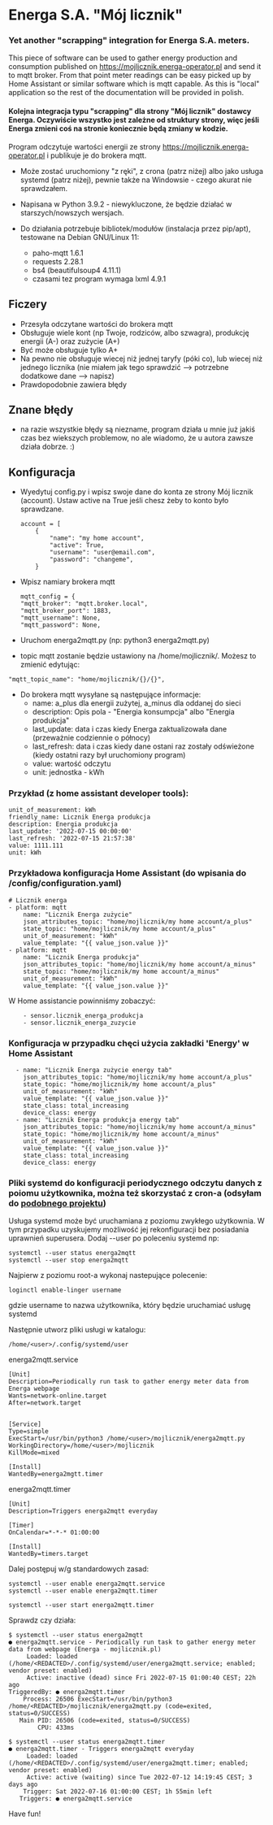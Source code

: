 # Energa S.A. "Mój licznik"

### Yet another "scrapping" integration for Energa S.A. meters.

This piece of software can be used to gather energy production and consumption published on https://mojlicznik.energa-operator.pl and send it to mqtt broker. From that point meter readings can be easy picked up by Home Assistant or similar software which is mqtt capable. As this is "local" application so the rest of the documentation will be provided in polish.


#### Kolejna integracja typu "scrapping" dla strony "Mój licznik" dostawcy Energa. Oczywiście wszystko jest zależne od struktury strony, więc jeśli Energa zmieni coś na stronie koniecznie będą zmiany w kodzie.


Program odczytuje wartości energii ze strony https://mojlicznik.energa-operator.pl i publikuje je do brokera mqtt.

- Może zostać uruchomiony "z ręki", z crona (patrz niżej) albo jako usługa systemd (patrz niżej), pewnie także na Windowsie - czego akurat nie sprawdzałem.

- Napisana w Python 3.9.2 - niewykluczone, że będzie działać w starszych/nowszych wersjach.

- Do działania potrzebuje bibliotek/modułów (instalacja przez pip/apt), testowane na Debian GNU/Linux 11:
  - paho-mqtt 1.6.1
  - requests 2.28.1
  - bs4 (beautifulsoup4 4.11.1)
  - czasami tez program wymaga lxml 4.9.1

## Ficzery

- Przesyła odczytane wartości do brokera mqtt
- Obsługuje wiele kont (np Twoje, rodziców, albo szwagra), produkcję energii (A-) oraz zużycie (A+)
- Być może obsługuje tylko A+
- Na pewno nie obsługuje wiecej niż jednej taryfy (póki co), lub wiecej niż jednego licznika (nie miałem jak tego sprawdzić --> potrzebne dodatkowe dane --> napisz)
- Prawdopodobnie zawiera błędy

## Znane błędy

- na razie wszystkie błędy są niezname, program działa u mnie już jakiś czas bez wiekszych problemow, no ale wiadomo, że u autora zawsze działa dobrze. :)

## Konfiguracja


- Wyedytuj config.py i wpisz swoje dane do konta ze strony Mój licznik (account). Ustaw active na True jeśli chesz żeby to konto było sprawdzane.

    ```
    account = [
        {
            "name": "my home account",
            "active": True,
            "username": "user@email.com",
            "password": "changeme",
        }
    ```

- Wpisz namiary brokera mqtt
    ```
    mqtt_config = {
    "mqtt_broker": "mqtt.broker.local",
    "mqtt_broker_port": 1883,
    "mqtt_username": None,
    "mqtt_password": None,

    ```
- Uruchom energa2mqtt.py (np: python3 energa2mqtt.py)
- topic mqtt zostanie będzie ustawiony na /home/mojlicznik/<nazwa twojego konta>. Możesz to zmienić edytując:

```
"mqtt_topic_name": "home/mojlicznik/{}/{}",
```
- Do brokera mqtt wysyłane są następujące informacje:
  - name: a_plus dla energii zużytej, a_minus dla oddanej do sieci
  - description: Opis pola - "Energia konsumpcja" albo "Energia produkcja"
  - last_update: data i czas kiedy Energa zaktualizowała dane (przeważnie codziennie o północy)
  - last_refresh: data i czas kiedy dane ostani raz zostały odświeżone (kiedy ostatni razy był uruchomiony program)
  - value: wartość odczytu
  - unit: jednostka - kWh

### Przykład (z home assistant developer tools):

```
unit_of_measurement: kWh
friendly_name: Licznik Energa produkcja
description: Energia produkcja
last_update: '2022-07-15 00:00:00'
last_refresh: '2022-07-15 21:57:38'
value: 1111.111
unit: kWh
```

 ### Przykładowa konfiguracja Home Assistant (do wpisania do /config/configuration.yaml)

```
# Licznik energa    
- platform: mqtt
    name: "Licznik Energa zużycie"
    json_attributes_topic: "home/mojlicznik/my home account/a_plus"
    state_topic: "home/mojlicznik/my home account/a_plus"
    unit_of_measurement: "kWh"
    value_template: "{{ value_json.value }}"
- platform: mqtt
    name: "Licznik Energa produkcja"
    json_attributes_topic: "home/mojlicznik/my home account/a_minus"
    state_topic: "home/mojlicznik/my home account/a_minus"
    unit_of_measurement: "kWh"
    value_template: "{{ value_json.value }}"
```

W Home assistancie powinniśmy zobaczyć:
```
    - sensor.licznik_energa_produkcja
    - sensor.licznik_energa_zuzycie
```

### Konfiguracja w przypadku chęci użycia zakładki 'Energy' w Home Assistant

```
  - name: "Licznik Energa zużycie energy tab"
    json_attributes_topic: "home/mojlicznik/my home account/a_plus"
    state_topic: "home/mojlicznik/my home account/a_plus"
    unit_of_measurement: "kWh"
    value_template: "{{ value_json.value }}"
    state_class: total_increasing
    device_class: energy
  - name: "Licznik Energa produkcja energy tab"
    json_attributes_topic: "home/mojlicznik/my home account/a_minus"
    state_topic: "home/mojlicznik/my home account/a_minus"
    unit_of_measurement: "kWh"
    value_template: "{{ value_json.value }}"
    state_class: total_increasing
    device_class: energy

```

### Pliki systemd do konfiguracji periodycznego odczytu danych z poiomu użytkownika, można też skorzystać z cron-a (odsyłam do [podobnego projektu](https://github.com/PapuutekAPT/Energa-HomeAssistant-Integration#automatyczne-uruchanianie-skryptu))


Usługa systemd może być uruchamiana z poziomu zwykłego użytkownia. W tym przypadku uzyskujemy możliwość jej rekonfiguracji bez posiadania uprawnień superusera. Dodaj --user po poleceniu systemd np:

```
systemctl --user status energa2mqtt
systemctl --user stop energa2mqtt

```

Najpierw z poziomu root-a wykonaj nastepujące polecenie:
```
loginctl enable-linger username
```

gdzie username to nazwa użytkownika, który będzie uruchamiać usługę systemd

Następnie utworz pliki usługi w katalogu:

```
/home/<user>/.config/systemd/user
```

energa2mqtt.service
```
[Unit]
Description=Periodically run task to gather energy meter data from Energa webpage
Wants=network-online.target
After=network.target


[Service]
Type=simple
ExecStart=/usr/bin/python3 /home/<user>/mojlicznik/energa2mqtt.py
WorkingDirectory=/home/<user>/mojlicznik
KillMode=mixed

[Install]
WantedBy=energa2mgtt.timer
```

energa2mqtt.timer
```
[Unit]
Description=Triggers energa2mqtt everyday

[Timer]
OnCalendar=*-*-* 01:00:00

[Install]
WantedBy=timers.target

```

Dalej postępuj w/g standardowych zasad:
```
systemctl --user enable energa2mqtt.service
systemctl --user enable energa2mqtt.timer

systemctl --user start energa2mqtt.timer

```
Sprawdz czy działa:

```
$ systemctl --user status energa2mqtt
● energa2mqtt.service - Periodically run task to gather energy meter data from webpage (Energa - mojlicznik.pl)
     Loaded: loaded (/home/<REDACTED>/.config/systemd/user/energa2mqtt.service; enabled; vendor preset: enabled)
     Active: inactive (dead) since Fri 2022-07-15 01:00:40 CEST; 22h ago
TriggeredBy: ● energa2mqtt.timer
    Process: 26506 ExecStart=/usr/bin/python3 /home/<REDACTED>/mojlicznik/energa2mqtt.py (code=exited, status=0/SUCCESS)
   Main PID: 26506 (code=exited, status=0/SUCCESS)
        CPU: 433ms

$ systemctl --user status energa2mqtt.timer
● energa2mqtt.timer - Triggers energa2mqtt everyday
     Loaded: loaded (/home/<REDACTED>/.config/systemd/user/energa2mqtt.timer; enabled; vendor preset: enabled)
     Active: active (waiting) since Tue 2022-07-12 14:19:45 CEST; 3 days ago
    Trigger: Sat 2022-07-16 01:00:00 CEST; 1h 55min left
   Triggers: ● energa2mqtt.service

```
Have fun!
